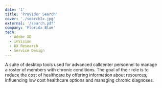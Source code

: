 ```yaml
---
date: '1'
title: 'Provider Search'
cover: './search2x.jpg'
external: '/search.pdf'
company: 'Florida Blue'
tech:
  - Adobe XD
  - inVision
  - UX Research
  - Service Design
---
```


A suite of desktop tools used for advanced callcenter personnel to manage a roster of members with chronic conditions. The goal of their role is to reduce the cost of healthcare by offering information about resources, influencing low cost healthcare options and managing chronic diagnoses.
